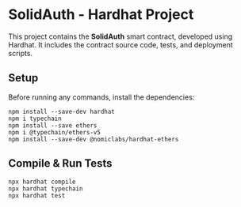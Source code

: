 # SolidAuth - Hardhat Project

This project contains the **SolidAuth** smart contract, developed using Hardhat. It includes the contract source code, tests, and deployment scripts.

## Setup

Before running any commands, install the dependencies:

```shell
npm install --save-dev hardhat
npm i typechain
npm install --save ethers
npm i @typechain/ethers-v5
npm install --save-dev @nomiclabs/hardhat-ethers
```

## Compile & Run Tests

```shell
npx hardhat compile
npx hardhat typechain
npx hardhat test
```